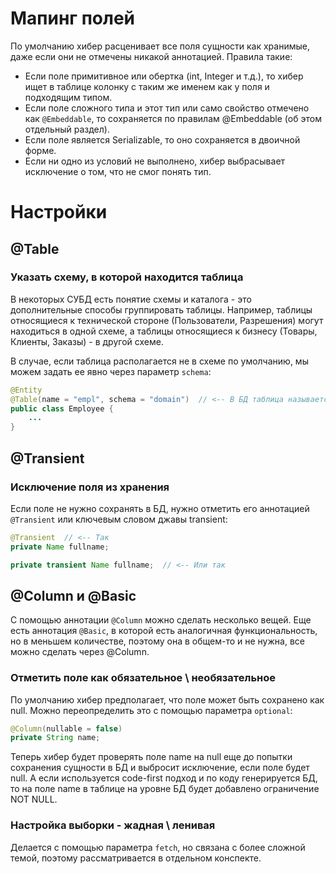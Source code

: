 # Мапинг полей

По умолчанию хибер расценивает все поля сущности как хранимые, даже если они не отмечены никакой аннотацией. Правила такие:

* Если поле примитивное или обертка (int, Integer и т.д.), то хибер ищет в таблице колонку с таким же именем как у поля и подходящим типом.
* Если поле сложного типа и этот тип или само свойство отмечено как `@Embeddable`, то сохраняется по правилам @Embeddable (об этом отдельный раздел).
* Если поле является Serializable, то оно сохраняется в двоичной форме.
* Если ни одно из условий не выполнено, хибер выбрасывает исключение о том, что не смог понять тип.



# Настройки

## @Table

### Указать схему, в которой находится таблица

В некоторых СУБД есть понятие схемы и каталога - это дополнительные способы группировать таблицы. Например, таблицы относящиеся к технической стороне (Пользователи, Разрешения) могут находиться в одной схеме, а таблицы относящиеся к бизнесу (Товары, Клиенты, Заказы) - в другой схеме.

В случае, если таблица располагается не в схеме по умолчанию, мы можем задать ее явно через параметр `schema`:

```java
@Entity
@Table(name = "empl", schema = "domain")  // <-- В БД таблица называется empl и находится в схеме domain
public class Employee {
    ...
}
```



## @Transient

### Исключение поля из хранения

Если поле не нужно сохранять в БД, нужно отметить его аннотацией `@Transient` или ключевым словом джавы transient:

```java
@Transient  // <-- Так
private Name fullname;

private transient Name fullname;  // <-- Или так
```

## @Column и @Basic

С помощью аннотации `@Column` можно сделать несколько вещей. Еще есть аннотация `@Basic`, в которой есть аналогичная функциональность, но в меньшем количестве, поэтому она в общем-то и не нужна, все можно сделать через @Column.

### Отметить поле как обязательное \ необязательное

По умолчанию хибер предполагает, что поле может быть сохранено как null. Можно переопределить это с помощью параметра `optional`:

```java
@Column(nullable = false)
private String name;
```

Теперь хибер будет проверять поле name на null еще до попытки сохранения сущности в БД и выбросит исключение, если поле будет null. А если используется code-first подход и по коду генерируется БД, то на поле name в таблице на уровне БД будет добавлено ограничение NOT NULL.

### Настройка выборки - жадная \ ленивая

Делается с помощью параметра `fetch`, но связана с более сложной темой, поэтому рассматривается в отдельном конспекте.



